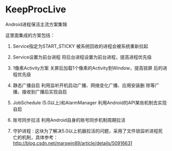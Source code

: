 # KeepProcLive
Android进程保活主流方案集锦

这里面集成的方案包括：

1.  Service指定为START_STICKY 被系统回收的进程会被系统重新拉起

2.  Service设置为前台进程 将后台进程设置为前台进程，提高进程优先级

   

3.  1像素Activity方案 关屏后加载1个像素的Activity到Window，提高锁屏 后的进程优先级

4.  静态广播自启 利用监听开机启动广播、网络变化广播、应用安装删 除等广播，接收到广播后实现自启

5.  JobSchedule (5.0以上)和AlarmManager 利用Android的API某些机制去实现自启

6.   账号同步拉活 利用Android自身的账号同步机制周期拉活

7.   守护进程 :  这块为了解决5.0以上机器拉活的问题，采用了文件锁监听进程死亡的机制，具体参考：http://blog.csdn.net/marswin89/article/details/50916631
